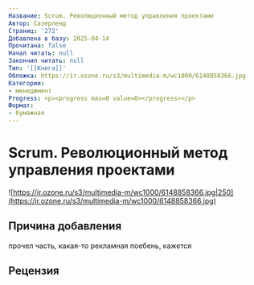 ```yaml
---
Название: Scrum. Революционный метод управления проектами
Автор: Сазерленд
Страниц: '272'
Добавлена в базу: 2025-04-14
Прочитана: false
Начал читать: null
Закончил читать: null
Тип: '[[Книга]]'
Обложка: https://ir.ozone.ru/s3/multimedia-m/wc1000/6148858366.jpg
Категории:
- менеджмент
Progress: <p><progress max=0 value=0></progress></p>
Формат:
- бумажная
---
```

# Scrum. Революционный метод управления проектами

![https://ir.ozone.ru/s3/multimedia-m/wc1000/6148858366.jpg|250](https://ir.ozone.ru/s3/multimedia-m/wc1000/6148858366.jpg)

## Причина добавления

прочел часть, какая-то рекламная поебень, кажется
## Рецензия